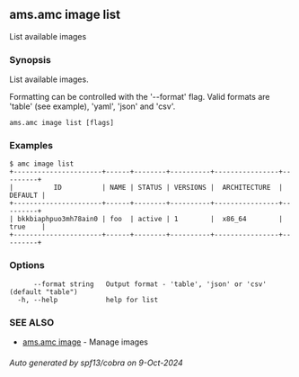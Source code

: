 ## ams.amc image list

List available images

### Synopsis

List available images.

Formatting can be controlled with the '--format' flag.
Valid formats are 'table' (see example), 'yaml', 'json' and 'csv'.


```
ams.amc image list [flags]
```

### Examples

```
$ amc image list
+----------------------+------+--------+----------+----------------+---------+
|          ID          | NAME | STATUS | VERSIONS |  ARCHITECTURE  | DEFAULT |
+----------------------+------+--------+----------+----------------+---------+
| bkkbiaphpuo3mh78ain0 | foo  | active | 1        |  x86_64        | true    |
+----------------------+------+--------+----------+----------------+---------+

```

### Options

```
      --format string   Output format - 'table', 'json' or 'csv' (default "table")
  -h, --help            help for list
```

### SEE ALSO

* [ams.amc image](ams.amc_image.md)	 - Manage images

###### Auto generated by spf13/cobra on 9-Oct-2024
